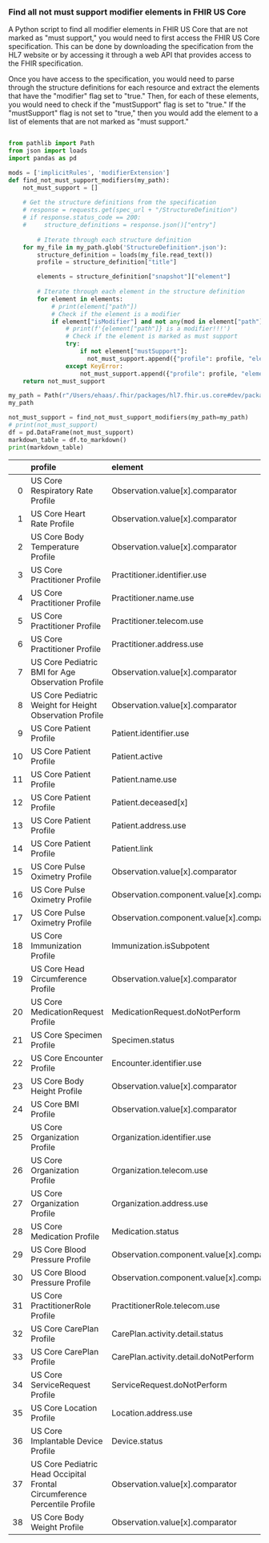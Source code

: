 ### Find all not must support modifier elements in FHIR US Core

A Python script to find all modifier elements in FHIR US Core that are not marked as "must support," you would need to first access the FHIR US Core specification. This can be done by downloading the specification from the HL7 website or by accessing it through a web API that provides access to the FHIR specification.

Once you have access to the specification, you would need to parse through the structure definitions for each resource and extract the elements that have the "modifier" flag set to "true." Then, for each of these elements, you would need to check if the "mustSupport" flag is set to "true." If the "mustSupport" flag is not set to "true," then you would add the element to a list of elements that are not marked as "must support."


```python

from pathlib import Path
from json import loads
import pandas as pd

mods = ['implicitRules', 'modifierExtension']
def find_not_must_support_modifiers(my_path):
    not_must_support = []
    
    # Get the structure definitions from the specification
    # response = requests.get(spec_url + "/StructureDefinition")
    # if response.status_code == 200:
    #     structure_definitions = response.json()["entry"]
        
        # Iterate through each structure definition
    for my_file in my_path.glob('StructureDefinition*.json'):
        structure_definition = loads(my_file.read_text())
        profile = structure_definition["title"]

        elements = structure_definition["snapshot"]["element"]
        
        # Iterate through each element in the structure definition
        for element in elements:
            # print(element["path"])
            # Check if the element is a modifier
            if element["isModifier"] and not any(mod in element["path"] for mod in mods):
                # print(f'{element["path"]} is a modifier!!!')
                # Check if the element is marked as must support
                try:
                    if not element["mustSupport"]:
                      not_must_support.append({"profile": profile, "element": element["path"]})
                except KeyError:
                    not_must_support.append({"profile": profile, "element": element["path"]})
    return not_must_support

my_path = Path(r"/Users/ehaas/.fhir/packages/hl7.fhir.us.core#dev/package")
my_path

not_must_support = find_not_must_support_modifiers(my_path=my_path)
# print(not_must_support)
df = pd.DataFrame(not_must_support)
markdown_table = df.to_markdown()
print(markdown_table)
```

|    | profile                                                                   | element                                   |
|---:|:--------------------------------------------------------------------------|:------------------------------------------|
|  0 | US Core Respiratory Rate Profile                                          | Observation.value[x].comparator           |
|  1 | US Core Heart Rate Profile                                                | Observation.value[x].comparator           |
|  2 | US Core Body Temperature Profile                                          | Observation.value[x].comparator           |
|  3 | US Core Practitioner Profile                                              | Practitioner.identifier.use               |
|  4 | US Core Practitioner Profile                                              | Practitioner.name.use                     |
|  5 | US Core Practitioner Profile                                              | Practitioner.telecom.use                  |
|  6 | US Core Practitioner Profile                                              | Practitioner.address.use                  |
|  7 | US Core Pediatric BMI for Age Observation Profile                         | Observation.value[x].comparator           |
|  8 | US Core Pediatric Weight for Height Observation Profile                   | Observation.value[x].comparator           |
|  9 | US Core Patient Profile                                                   | Patient.identifier.use                    |
| 10 | US Core Patient Profile                                                   | Patient.active                            |
| 11 | US Core Patient Profile                                                   | Patient.name.use                          |
| 12 | US Core Patient Profile                                                   | Patient.deceased[x]                       |
| 13 | US Core Patient Profile                                                   | Patient.address.use                       |
| 14 | US Core Patient Profile                                                   | Patient.link                              |
| 15 | US Core Pulse Oximetry Profile                                            | Observation.value[x].comparator           |
| 16 | US Core Pulse Oximetry Profile                                            | Observation.component.value[x].comparator |
| 17 | US Core Pulse Oximetry Profile                                            | Observation.component.value[x].comparator |
| 18 | US Core Immunization Profile                                              | Immunization.isSubpotent                  |
| 19 | US Core Head Circumference Profile                                        | Observation.value[x].comparator           |
| 20 | US Core MedicationRequest Profile                                         | MedicationRequest.doNotPerform            |
| 21 | US Core Specimen Profile                                                  | Specimen.status                           |
| 22 | US Core Encounter Profile                                                 | Encounter.identifier.use                  |
| 23 | US Core Body Height Profile                                               | Observation.value[x].comparator           |
| 24 | US Core BMI Profile                                                       | Observation.value[x].comparator           |
| 25 | US Core Organization Profile                                              | Organization.identifier.use               |
| 26 | US Core Organization Profile                                              | Organization.telecom.use                  |
| 27 | US Core Organization Profile                                              | Organization.address.use                  |
| 28 | US Core Medication Profile                                                | Medication.status                         |
| 29 | US Core Blood Pressure Profile                                            | Observation.component.value[x].comparator |
| 30 | US Core Blood Pressure Profile                                            | Observation.component.value[x].comparator |
| 31 | US Core PractitionerRole Profile                                          | PractitionerRole.telecom.use              |
| 32 | US Core CarePlan Profile                                                  | CarePlan.activity.detail.status           |
| 33 | US Core CarePlan Profile                                                  | CarePlan.activity.detail.doNotPerform     |
| 34 | US Core ServiceRequest Profile                                            | ServiceRequest.doNotPerform               |
| 35 | US Core Location Profile                                                  | Location.address.use                      |
| 36 | US Core Implantable Device Profile                                        | Device.status                             |
| 37 | US Core Pediatric Head Occipital Frontal Circumference Percentile Profile | Observation.value[x].comparator           |
| 38 | US Core Body Weight Profile                                               | Observation.value[x].comparator           |

